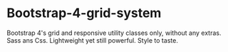 # Bootstrap-4-grid-system
Bootstrap 4's grid and responsive utility classes only, without any extras. Sass ans Css. Lightweight yet still powerful. Style to taste.

